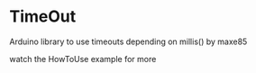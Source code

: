 # TimeOut
Arduino library to use timeouts depending on millis() by maxe85

watch the HowToUse example for more
